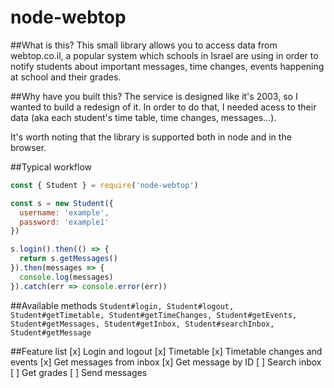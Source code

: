 node-webtop
===

##What is this?
This small library allows you to access data from webtop.co.il, a popular system which schools in Israel are using in order to notify students about important messages, time changes, events happening at school and their grades.

##Why have you built this?
The service is designed like it's 2003, so I wanted to build a redesign of it. In order to do that, I needed acess to their data (aka each student's time table, time changes, messages...).

It's worth noting that the library is supported both in node and in the browser.

##Typical workflow
```js
const { Student } = require('node-webtop')

const s = new Student({
  username: 'example',
  password: 'example1'
})

s.login().then(() => {
  return s.getMessages()
}).then(messages => {
  console.log(messages)
}).catch(err => console.error(err))
```

##Available methods
`Student#login, Student#logout, Student#getTimetable, Student#getTimeChanges, Student#getEvents, Student#getMessages, Student#getInbox, Student#searchInbox, Student#getMessage`

##Feature list
 [x] Login and logout
 [x] Timetable
 [x] Timetable changes and events
 [x] Get messages from inbox
 [x] Get message by ID
 [ ] Search inbox
 [ ] Get grades
 [ ] Send messages
